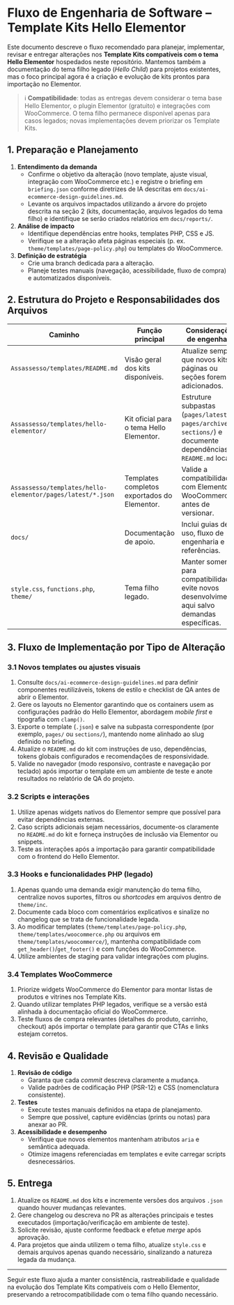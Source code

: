 # Fluxo de Engenharia de Software – Template Kits Hello Elementor

Este documento descreve o fluxo recomendado para planejar, implementar, revisar e entregar alterações nos **Template Kits compatíveis com o tema Hello Elementor** hospedados neste repositório. Mantemos também a documentação do tema filho legado (*Hello Child*) para projetos existentes, mas o foco principal agora é a criação e evolução de kits prontos para importação no Elementor.

> ℹ️ **Compatibilidade**: todas as entregas devem considerar o tema base Hello Elementor, o plugin Elementor (gratuito) e integrações com WooCommerce. O tema filho permanece disponível apenas para casos legados; novas implementações devem priorizar os Template Kits.

## 1. Preparação e Planejamento

1. **Entendimento da demanda**
   - Confirme o objetivo da alteração (novo template, ajuste visual, integração com WooCommerce etc.) e registre o briefing em `briefing.json` conforme diretrizes de IA descritas em `docs/ai-ecommerce-design-guidelines.md`.
   - Levante os arquivos impactados utilizando a árvore do projeto descrita na seção 2 (kits, documentação, arquivos legados do tema filho) e identifique se serão criados relatórios em `docs/reports/`.
2. **Análise de impacto**
   - Identifique dependências entre hooks, templates PHP, CSS e JS.
   - Verifique se a alteração afeta páginas especiais (p. ex. `theme/templates/page-policy.php`) ou templates do WooCommerce.
3. **Definição de estratégia**
   - Crie uma branch dedicada para a alteração.
   - Planeje testes manuais (navegação, acessibilidade, fluxo de compra) e automatizados disponíveis.

## 2. Estrutura do Projeto e Responsabilidades dos Arquivos

| Caminho | Função principal | Considerações de engenharia |
| --- | --- | --- |
| `Assassesso/templates/README.md` | Visão geral dos kits disponíveis. | Atualize sempre que novos kits, páginas ou seções forem adicionados. |
| `Assassesso/templates/hello-elementor/` | Kit oficial para o tema Hello Elementor. | Estruture subpastas (`pages/latest/`, `pages/archive/`, `sections/`) e documente dependências no `README.md` local. |
| `Assassesso/templates/hello-elementor/pages/latest/*.json` | Templates completos exportados do Elementor. | Valide a compatibilidade com Elementor e WooCommerce antes de versionar. |
| `docs/` | Documentação de apoio. | Inclui guias de uso, fluxo de engenharia e referências. |
| `style.css`, `functions.php`, `theme/` | Tema filho legado. | Manter somente para compatibilidade; evite novos desenvolvimentos aqui salvo demandas específicas. |

## 3. Fluxo de Implementação por Tipo de Alteração

### 3.1 Novos templates ou ajustes visuais
1. Consulte `docs/ai-ecommerce-design-guidelines.md` para definir componentes reutilizáveis, tokens de estilo e checklist de QA antes de abrir o Elementor.
2. Gere os layouts no Elementor garantindo que os containers usem as configurações padrão do Hello Elementor, abordagem *mobile first* e tipografia com `clamp()`.
3. Exporte o template (`.json`) e salve na subpasta correspondente (por exemplo, `pages/` ou `sections/`), mantendo nome alinhado ao slug definido no briefing.
4. Atualize o `README.md` do kit com instruções de uso, dependências, tokens globais configurados e recomendações de responsividade.
5. Valide no navegador (modo responsivo, contraste e navegação por teclado) após importar o template em um ambiente de teste e anote resultados no relatório de QA do projeto.

### 3.2 Scripts e interações
1. Utilize apenas widgets nativos do Elementor sempre que possível para evitar dependências externas.
2. Caso scripts adicionais sejam necessários, documente-os claramente no `README.md` do kit e forneça instruções de inclusão via Elementor ou snippets.
3. Teste as interações após a importação para garantir compatibilidade com o frontend do Hello Elementor.

### 3.3 Hooks e funcionalidades PHP (legado)
1. Apenas quando uma demanda exigir manutenção do tema filho, centralize novos suportes, filtros ou *shortcodes* em arquivos dentro de `theme/inc`.
2. Documente cada bloco com comentários explicativos e sinalize no changelog que se trata de funcionalidade legada.
3. Ao modificar templates (`theme/templates/page-policy.php`, `theme/templates/woocommerce.php` ou arquivos em `theme/templates/woocommerce/`), mantenha compatibilidade com `get_header()`/`get_footer()` e com funções do WooCommerce.
4. Utilize ambientes de staging para validar integrações com plugins.

### 3.4 Templates WooCommerce
1. Priorize widgets WooCommerce do Elementor para montar listas de produtos e vitrines nos Template Kits.
2. Quando utilizar templates PHP legados, verifique se a versão está alinhada à documentação oficial do WooCommerce.
3. Teste fluxos de compra relevantes (detalhes do produto, carrinho, checkout) após importar o template para garantir que CTAs e links estejam corretos.

## 4. Revisão e Qualidade

1. **Revisão de código**
   - Garanta que cada *commit* descreva claramente a mudança.
   - Valide padrões de codificação PHP (PSR-12) e CSS (nomenclatura consistente).
2. **Testes**
   - Execute testes manuais definidos na etapa de planejamento.
   - Sempre que possível, capture evidências (prints ou notas) para anexar ao PR.
3. **Acessibilidade e desempenho**
   - Verifique que novos elementos mantenham atributos `aria` e semântica adequada.
   - Otimize imagens referenciadas em templates e evite carregar scripts desnecessários.

## 5. Entrega

1. Atualize os `README.md` dos kits e incremente versões dos arquivos `.json` quando houver mudanças relevantes.
2. Gere changelog ou descreva no PR as alterações principais e testes executados (importação/verificação em ambiente de teste).
3. Solicite revisão, ajuste conforme feedback e efetue *merge* após aprovação.
4. Para projetos que ainda utilizem o tema filho, atualize `style.css` e demais arquivos apenas quando necessário, sinalizando a natureza legada da mudança.

---

Seguir este fluxo ajuda a manter consistência, rastreabilidade e qualidade na evolução dos Template Kits compatíveis com o Hello Elementor, preservando a retrocompatibilidade com o tema filho quando necessário.
